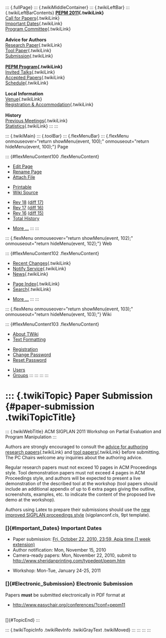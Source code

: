 ::: {.fullPage}
::: {.twikiMiddleContainer}
::: {.twikiLeftBar}
::: {.twikiLeftBarContents}
**[PEPM 2011](WebHome){.twikiLink}**\
[Call for Papers](CallForPapers){.twikiLink}\
[Important Dates](ImportantDates){.twikiLink}\
[Program Committee](ProgramCommittee){.twikiLink}\
\
**Advice for Authors**\
[Research Paper](ResearchPaperAdvice){.twikiLink}\
[Tool Paper](ToolPaperAdvice){.twikiLink}\
[Submission](PaperSubmission){.twikiLink}\
\
**[PEPM Program](Program){.twikiLink}**\
[Invited Talks](InvitedTalks){.twikiLink}\
[Accepted Papers](AcceptedPapers){.twikiLink}\
[Schedule](Program){.twikiLink}\
\
**Local Information**\
[Venue](WorkshopVenue){.twikiLink}\
[Registration & Accommodation](RegistrationAndAccomodation){.twikiLink}\
\
**History**\
[Previous Meetings](PreviousMeetings){.twikiLink}\
[Statistics](HistoricalStatistics){.twikiLink}
:::
:::

::: {.twikiMain}
::: {.toolBar}
::: {.flexMenuBar}
::: {.flexMenu onmouseover="return showMenu(event, 100);" onmouseout="return hideMenu(event, 100);"}
Page

::: {#flexMenuContent100 .flexMenuContent}
-   [Edit
    Page](http://www.program-transformation.org/edit/PEPM11/PaperSubmission?t=1536827666)
-   [Rename
    Page](http://www.program-transformation.org/rename/PEPM11/PaperSubmission)
-   [Attach
    File](http://www.program-transformation.org/attach/PEPM11/PaperSubmission)

<!-- -->

-   [Printable](http://www.program-transformation.org/view/PEPM11/PaperSubmission?skin=print.pattern)
-   [Wiki
    Source](http://www.program-transformation.org/view/PEPM11/PaperSubmission?skin=text&raw=on&contenttype=text/plain)

<!-- -->

-   [Rev
    18](http://www.program-transformation.org/view/PEPM11/PaperSubmission?rev=1.18)
    [(diff 17)](http://www.program-transformation.org/rdiff/PEPM11/PaperSubmission?rev1=1.18&rev2=1.17)
-   [Rev
    17](http://www.program-transformation.org/view/PEPM11/PaperSubmission?rev=1.17)
    [(diff 16)](http://www.program-transformation.org/rdiff/PEPM11/PaperSubmission?rev1=1.17&rev2=1.16)
-   [Rev
    16](http://www.program-transformation.org/view/PEPM11/PaperSubmission?rev=1.16)
    [(diff 15)](http://www.program-transformation.org/rdiff/PEPM11/PaperSubmission?rev1=1.16&rev2=1.15)
-   [Total
    History](http://www.program-transformation.org/rdiff/PEPM11/PaperSubmission)

<!-- -->

-   [More
    \...](http://www.program-transformation.org/oops/PEPM11/PaperSubmission?template=oopsmore&param1=1.18&param2=1.18)
:::
:::

::: {.flexMenu onmouseover="return showMenu(event, 102);" onmouseout="return hideMenu(event, 102);"}
Web

::: {#flexMenuContent102 .flexMenuContent}
-   [Recent Changes](WebChanges){.twikiLink}
-   [Notify Service](WebNotify){.twikiLink}
-   [News](WebNews){.twikiLink}

<!-- -->

-   [Page Index](WebIndex){.twikiLink}
-   [Search](WebSearch){.twikiLink}

<!-- -->

-   [More
    \...](http://www.program-transformation.org/oops/PEPM11/PaperSubmission?template=oopsmore&param1=1.18&param2=1.18)
:::
:::

::: {.flexMenu onmouseover="return showMenu(event, 103);" onmouseout="return hideMenu(event, 103);"}
Wiki

::: {#flexMenuContent103 .flexMenuContent}
-   [About
    TWiki](http://www.program-transformation.org/view/TWiki/WebHome)
-   [Text
    Formatting](http://www.program-transformation.org/view/TWiki/TextFormattingRules)

<!-- -->

-   [Registration](http://www.program-transformation.org/view/TWiki/TWikiRegistration)
-   [Change
    Password](http://www.program-transformation.org/view/TWiki/ChangePassword)
-   [Reset
    Password](http://www.program-transformation.org/view/TWiki/ResetPassword)

<!-- -->

-   [Users](http://www.program-transformation.org/view/Main/TWikiUsers)
-   [Groups](http://www.program-transformation.org/view/Main/TWikiGroups)
:::
:::
:::
:::

::: {.twikiTopic}
Paper Submission {#paper-submission .twikiTopicTitle}
================

::: {.twikiWebTitle}
ACM SIGPLAN 2011 Workshop on Partial Evaluation and Program Manipulation
:::

Authors are strongly encouraged to consult the [advice for authoring
research papers](ResearchPaperAdvice){.twikiLink} and [tool
papers](ToolPaperAdvice){.twikiLink} before submitting. The PC Chairs
welcome any inquiries about the authoring advice.

Regular research papers must not exceed 10 pages in ACM Proceedings
style. Tool demonstration papers must not exceed 4 pages in ACM
Proceedings style, and authors will be expected to present a live
demonstration of the described tool at the workshop (tool papers should
include an additional appendix of up to 6 extra pages giving the
outline, screenshots, examples, etc. to indicate the content of the
proposed live demo at the workshop).

Authors using Latex to prepare their submissions should use the [new
improved SIGPLAN proceedings
style](http://www.acm.org/sigs/sigplan/authorInformation.htm)
(sigplanconf.cls, 9pt template).

### []{#Important_Dates} Important Dates

-   Paper submission: [Fri, October 22, 2010, 23:59, Apia time (1 week
    extension)](http://www.timeanddate.com/worldclock/fixedtime.html?month=10&day=22&year=2010&hour=23&min=59&sec=0&p1=282)
-   Author notification: Mon, November 15, 2010
-   Camera-ready papers: Mon, November 22, 2010, submit to
    <http://www.sheridanprinting.com/typedept/pepm.htm>

<!-- -->

-   Workshop: Mon-Tue, January 24-25, 2011

### []{#Electronic_Submission} Electronic Submission

Papers **must** be submitted electronically in PDF format at

-   <http://www.easychair.org/conferences/?conf=pepm11>

\
[]{#TopicEnd}
:::

::: {.twikiTopicInfo .twikiRevInfo .twikiGrayText .twikiMoved}
:::
:::
:::
:::
